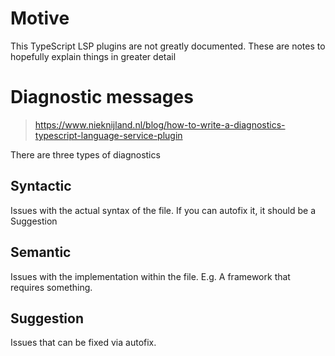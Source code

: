 # Motive

This TypeScript LSP plugins are not greatly documented. These are notes to hopefully explain things in greater detail

# Diagnostic messages

> https://www.nieknijland.nl/blog/how-to-write-a-diagnostics-typescript-language-service-plugin

There are three types of diagnostics

## Syntactic

Issues with the actual syntax of the file. If you can autofix it, it should be a Suggestion

## Semantic

Issues with the implementation within the file. E.g. A framework that requires something.

## Suggestion

Issues that can be fixed via autofix.
